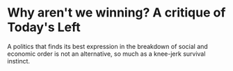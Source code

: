 # Why aren't we winning? A critique of Today's Left

A politics that finds its best expression in the breakdown of social and economic order is not an alternative, so much as a knee-jerk survival instinct.

